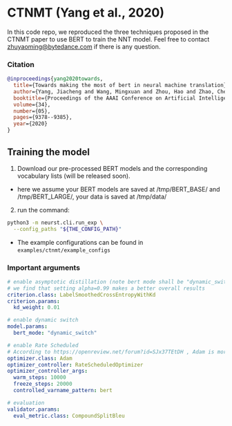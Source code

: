 # CTNMT (Yang et al., 2020)

In this code repo, we reproduced the three techniques proposed in the CTNMT paper to use BERT to train the NNT model. Feel free to contact [zhuyaoming@bytedance.com](zhuyaoming@bytedance.com) if there is any question.  

### Citation 
```bibtex
@inproceedings{yang2020towards,
  title={Towards making the most of bert in neural machine translation},
  author={Yang, Jiacheng and Wang, Mingxuan and Zhou, Hao and Zhao, Chengqi and Zhang, Weinan and Yu, Yong and Li, Lei},
  booktitle={Proceedings of the AAAI Conference on Artificial Intelligence},
  volume={34},
  number={05},
  pages={9378--9385},
  year={2020}
}
```

## Training the model 

1. Download our pre-processed BERT models and the corresponding vocabulary lists (will be released soon).
- here we assume your BERT models are saved at /tmp/BERT_BASE/ and /tmp/BERT_LARGE/, your data is saved at /tmp/data/

2. run the command:

```bash
python3 -m neurst.cli.run_exp \
  --config_paths "${THE_CONFIG_PATH}"
```

* The example configurations can be found in `examples/ctnmt/example_configs`

### Important arguments
```yaml
# enable asymptotic distillation (note bert mode shall be "dynamic_switch" or "bert_distillation")
# we find that setting alpha=0.99 makes a better overall results 
criterion.class: LabelSmoothedCrossEntropyWithKd
criterion.params:
  kd_weight: 0.01

# enable dynamic switch
model.params:
  bert_mode: "dynamic_switch"

# enable Rate Scheduled
# According to https://openreview.net/forum?id=SJx37TEtDH , Adam is more friendly to Transformer compared to SGD
optimizer.class: Adam
optimizer_controller: RateScheduledOptimizer
optimizer_controller_args:
  warm_steps: 10000
  freeze_steps: 20000
  controlled_varname_pattern: bert

# evaluation
validator.params:
  eval_metric.class: CompoundSplitBleu


```


